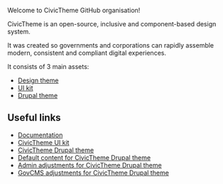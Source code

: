 Welcome to CivicTheme GitHub organisation!

CivicTheme is an open-source, inclusive and component-based design system.

It was created so governments and corporations can rapidly assemble modern, consistent and compliant digital experiences.

It consists of 3 main assets:
- [Design theme](https://civictheme.io/figma)
- [UI kit](https://uikit.civictheme.io/)
- [Drupal theme](https://www.drupal.org/project/civictheme)

## Useful links

- [Documentation](https://docs.civictheme.io/)
- [CivicTheme UI kit](https://github.com/civictheme/uikit)
- [CivicTheme Drupal theme](https://www.drupal.org/project/civictheme)
- [Default content for CivicTheme Drupal theme](https://github.com/civictheme/civictheme_content)
- [Admin adjustments for CivicTheme Drupal theme](https://github.com/civictheme/civictheme_admin)
- [GovCMS adjustments for CivicTheme Drupal theme](https://github.com/civictheme/civictheme_govcms)